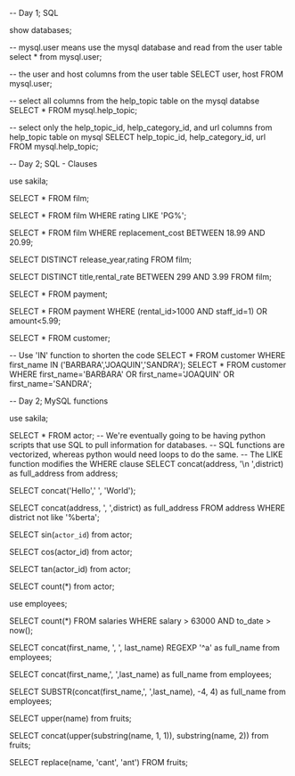 -- Day 1; SQL

show databases;

-- mysql.user means use the mysql database and read from the user table
select * from mysql.user;

-- the user and host columns from the user table
SELECT user, host FROM mysql.user;

-- select all columns from the help_topic table on the mysql databse
SELECT * FROM mysql.help_topic;

-- select only the help_topic_id, help_category_id, and url columns from help_topic table on mysql
SELECT help_topic_id, help_category_id, url FROM mysql.help_topic;

-- Day 2; SQL - Clauses

use sakila;

SELECT * FROM film;

SELECT * FROM film WHERE rating LIKE 'PG%';

SELECT * FROM film WHERE replacement_cost BETWEEN 18.99 AND 20.99;

SELECT DISTINCT release_year,rating FROM film;

SELECT DISTINCT title,rental_rate BETWEEN 299 AND 3.99 FROM film;

SELECT * FROM payment;

SELECT * FROM payment WHERE (rental_id>1000 AND staff_id=1) OR amount<5.99;

SELECT * FROM customer;

-- Use 'IN' function to shorten the code
SELECT * FROM customer WHERE first_name IN ('BARBARA','JOAQUIN','SANDRA');
SELECT * FROM customer WHERE first_name='BARBARA' OR first_name='JOAQUIN' OR first_name='SANDRA';


-- Day 2; MySQL functions

use sakila;

SELECT * FROM actor;
-- We're eventually going to be having python scripts that use SQL to pull information for databases.
-- SQL functions are vectorized, whereas python would need loops to do the same.
-- The LIKE function modifies the WHERE clause
SELECT concat(address, '\n ',district) as full_address from address;

SELECT concat('Hello',' ', 'World');

SELECT concat(address, ', ',district) as full_address 
FROM address
WHERE district not like '%berta';

SELECT sin(`actor_id`)
from actor;

SELECT cos(actor_id)
from actor;

SELECT tan(actor_id)
from actor;

SELECT count(*)
from actor;

use employees;

SELECT count(*)
FROM salaries
WHERE salary > 63000
AND to_date > now();

SELECT concat(first_name, ', ', last_name)
REGEXP '^a' as full_name
from employees;

SELECT concat(first_name,', ',last_name) as full_name
from employees;

SELECT SUBSTR(concat(first_name,', ',last_name), -4, 4) as full_name
from employees;

SELECT upper(name)
from fruits;

SELECT concat(upper(substring(name, 1, 1)),
substring(name, 2))
from fruits;

SELECT replace(name, 'cant', 'ant')
FROM fruits;
